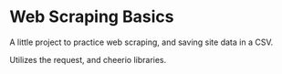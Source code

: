 # Web Scraping Basics

A little project to practice web scraping, and saving site data in a CSV. 

Utilizes the request, and cheerio libraries.